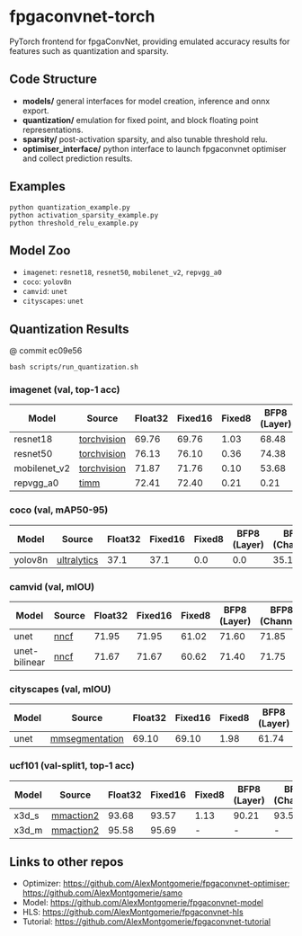 # fpgaconvnet-torch
PyTorch frontend for fpgaConvNet, providing emulated accuracy results for features such as quantization and sparsity.

## Code Structure
* **models/**   general interfaces for model creation, inference and onnx export.
* **quantization/**    emulation for fixed point, and block floating point representations.
* **sparsity/**    post-activation sparsity, and also tunable threshold relu.
* **optimiser_interface/**    python interface to launch fpgaconvnet optimiser and collect prediction results.

## Examples
```
python quantization_example.py
python activation_sparsity_example.py
python threshold_relu_example.py
```

## Model Zoo

* `imagenet`: `resnet18`, `resnet50`, `mobilenet_v2`, `repvgg_a0`
* `coco`: `yolov8n`
* `camvid`: `unet`
* `cityscapes`: `unet`

## Quantization Results
@ commit ec09e56
```
bash scripts/run_quantization.sh
```

### imagenet (val, top-1 acc)
| Model        | Source                                                      | Float32 | Fixed16 | Fixed8 | BFP8 (Layer) | BFP8 (Channel) |
|--------------|-------------------------------------------------------------|---------|---------|--------|--------------|----------------|
| resnet18     | [torchvision](https://github.com/pytorch/vision)            | 69.76   | 69.76   | 1.03   | 68.48        | 69.26          |
| resnet50     | [torchvision](https://github.com/pytorch/vision)            | 76.13   | 76.10   | 0.36   | 74.38        | 75.75          |
| mobilenet_v2 | [torchvision](https://github.com/pytorch/vision)            | 71.87   | 71.76   | 0.10   | 53.68        | 69.51          |
| repvgg_a0    | [timm](https://github.com/huggingface/pytorch-image-models) | 72.41   | 72.40   | 0.21   | 0.21         | 66.08          |

### coco (val, mAP50-95)
| Model   | Source                                                    | Float32 | Fixed16 | Fixed8 | BFP8 (Layer) | BFP8 (Channel) |
|---------|-----------------------------------------------------------|---------|---------|--------|--------------|----------------|
| yolov8n | [ultralytics](https://github.com/ultralytics/ultralytics) | 37.1    | 37.1    | 0.0    | 0.0          | 35.1           |

### camvid (val, mIOU)
| Model         | Source                                          | Float32 | Fixed16 | Fixed8 | BFP8 (Layer) | BFP8 (Channel) |
|---------------|-------------------------------------------------|---------|---------|--------|--------------|----------------|
| unet          | [nncf](https://github.com/openvinotoolkit/nncf) | 71.95   | 71.95   | 61.02  | 71.60        | 71.85          |
| unet-bilinear | [nncf](https://github.com/openvinotoolkit/nncf) | 71.67   | 71.67   | 60.62  | 71.40        | 71.75          |

### cityscapes (val, mIOU)
| Model | Source                                                         | Float32 | Fixed16 | Fixed8 | BFP8 (Layer) | BFP8 (Channel) |
|-------|----------------------------------------------------------------|---------|---------|--------|--------------|----------------|
| unet  | [mmsegmentation](https://github.com/open-mmlab/mmsegmentation) | 69.10   | 69.10   | 1.98   | 61.74        | 68.43          |

### ucf101 (val-split1, top-1 acc)
| Model | Source                                                         | Float32 | Fixed16 | Fixed8 | BFP8 (Layer) | BFP8 (Channel) |
|-------|----------------------------------------------------------------|---------|---------|--------|--------------|----------------|
| x3d_s  | [mmaction2](https://github.com/open-mmlab/mmaction2) | 93.68  | 93.57   |  1.13   | 90.21  | 93.57   |
| x3d_m  | [mmaction2](https://github.com/open-mmlab/mmaction2) | 95.58  | 95.69   |   -     | -      | -   |

## Links to other repos
* Optimizer: https://github.com/AlexMontgomerie/fpgaconvnet-optimiser; https://github.com/AlexMontgomerie/samo
* Model: https://github.com/AlexMontgomerie/fpgaconvnet-model
* HLS: https://github.com/AlexMontgomerie/fpgaconvnet-hls
* Tutorial: https://github.com/AlexMontgomerie/fpgaconvnet-tutorial
